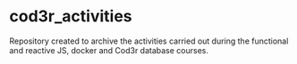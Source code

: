 # cod3r_activities

Repository created to archive the activities carried out during the functional and reactive JS, docker and Cod3r database courses.
